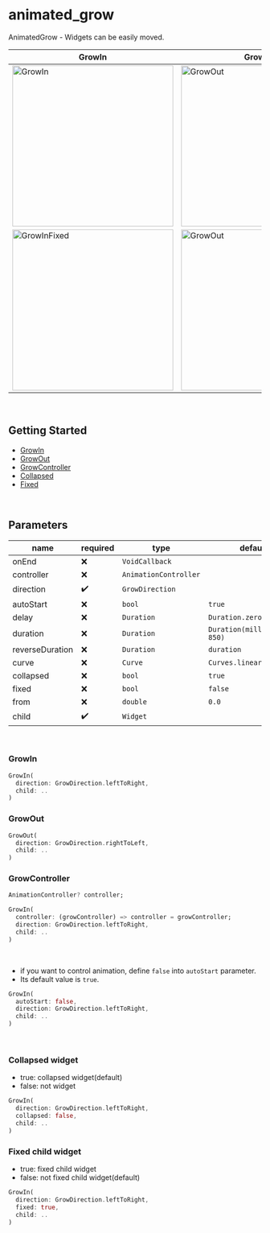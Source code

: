 # animated_grow
AnimatedGrow - Widgets can be easily moved.

|GrowIn|GrowOut|
|-|-|
|<img src="https://github.com/user-attachments/assets/3aab7800-5513-4324-a0e7-ffef2c5f5528" alt="GrowIn"  width="320">|<img src="https://github.com/user-attachments/assets/ec587eec-34e4-4717-8b3b-e346ec218bd6" alt="GrowOut" width="320">|
|<img src="https://github.com/user-attachments/assets/44b58bf6-2319-42a6-bdb3-82aca69890fc" alt="GrowInFixed"  width="320">|<img src="https://github.com/user-attachments/assets/aa9637a5-0c63-4dcc-a5c9-3fb0032b8094" alt="GrowOut" width="320">|

<br/>

## Getting Started
- [GrowIn](#growin)
- [GrowOut](#growout)
- [GrowController](#growcontroller)
- [Collapsed](#collapsed-widget)
- [Fixed](#fixed-child-widget)

<br/>

## Parameters
| name            | required           | type                  | default                       |
|-----------------|--------------------|-----------------------|-------------------------------|
| onEnd           | :x:                | `VoidCallback`        |                               |
| controller      | :x:                | `AnimationController` |                               |
| direction       | :heavy_check_mark: | `GrowDirection`       |                               |
| autoStart       | :x:                | `bool`                | `true`                        |
| delay           | :x:                | `Duration`            | `Duration.zero`               |
| duration        | :x:                | `Duration`            | `Duration(milliseconds: 850)` |
| reverseDuration | :x:                | `Duration`            | `duration`                    |
| curve           | :x:                | `Curve`               | `Curves.linear`               |
| collapsed       | :x:                | `bool`                | `true`                        |
| fixed           | :x:                | `bool`                | `false`                       |
| from            | :x:                | `double`              | `0.0`                         |
| child           | :heavy_check_mark: | `Widget`              |                               | 

<br/>

### GrowIn
```dart
GrowIn(
  direction: GrowDirection.leftToRight,
  child: ..
)
```

### GrowOut
```dart
GrowOut(
  direction: GrowDirection.rightToLeft,
  child: ..
)
```

### GrowController
```dart
AnimationController? controller;

GrowIn(
  controller: (growController) => controller = growController;
  direction: GrowDirection.leftToRight,
  child: ..
)
```
<br/>

- if you want to control animation, define `false` into `autoStart` parameter.
- Its default value is `true`.

```dart
GrowIn(
  autoStart: false,
  direction: GrowDirection.leftToRight,
  child: ..
)
```

<br/>

### Collapsed widget
- true: collapsed widget(default)
- false: not widget

```dart
GrowIn(
  direction: GrowDirection.leftToRight,
  collapsed: false,
  child: ..
)
```

### Fixed child widget
- true: fixed child widget
- false: not fixed child widget(default)

```dart
GrowIn(
  direction: GrowDirection.leftToRight,
  fixed: true,
  child: ..
)
```
